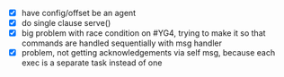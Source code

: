 - [x] have config/offset be an agent
- [x] do single clause serve()
- [x] big problem with race condition on #YG4, trying to make it so that commands are handled sequentially with msg handler
- [x] problem, not getting acknowledgements via self msg, because each exec is a separate task instead of one